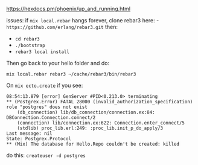 https://hexdocs.pm/phoenix/up_and_running.html

issues:
if `mix local.rebar` hangs forever, clone rebar3 here: - `https://github.com/erlang/rebar3.git`
then:
- `cd rebar3`
- `./bootstrap`
- `rebar3 local install`
  
Then go back to your hello folder and do:

`mix local.rebar rebar3 ~/cache/rebar3/bin/rebar3`



On `mix ecto.create` if you see:
```
08:54:13.879 [error] GenServer #PID<0.213.0> terminating
** (Postgrex.Error) FATAL 28000 (invalid_authorization_specification) role "postgres" does not exist
    (db_connection) lib/db_connection/connection.ex:84: DBConnection.Connection.connect/2
    (connection) lib/connection.ex:622: Connection.enter_connect/5
    (stdlib) proc_lib.erl:249: :proc_lib.init_p_do_apply/3
Last message: nil
State: Postgrex.Protocol
** (Mix) The database for Hello.Repo couldn't be created: killed
```
do this: `createuser -d postgres`